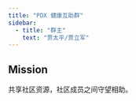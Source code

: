 ```yaml
---
title: "PDX 健康互助群"
sidebar:
  - title: "群主"
    text: "贾太平/贾立军"
---
```


## Mission
共享社区资源，社区成员之间守望相助。
